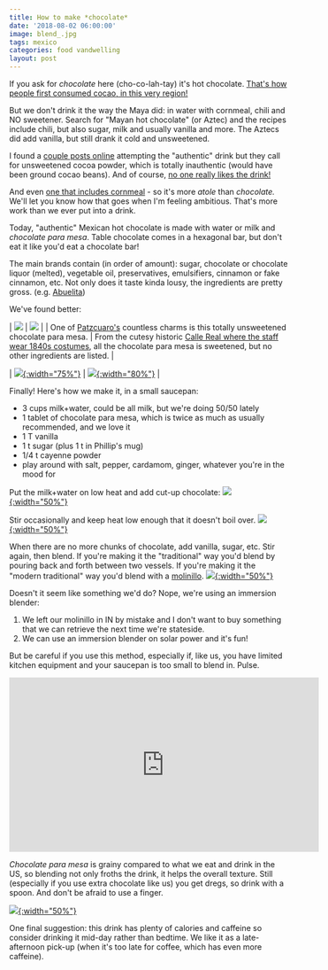 ```yaml
---
title: How to make *chocolate*
date: '2018-08-02 06:00:00'
image: blend_.jpg
tags: mexico
categories: food vandwelling
layout: post
---
```


If you ask for *chocolate* here (cho-co-lah-tay) it's hot chocolate. [That's how people first consumed cocao,  in this very region!](https://theslowmelt.com/portfolio/the-deep-origin/) 

But we don't drink it the way the Maya did: in water with cornmeal, chili and NO sweetener. Search for "Mayan hot chocolate" (or Aztec) and the recipes include chili, but also sugar, milk and usually vanilla and more. The Aztecs did add vanilla, but still drank it cold and unsweetened.

I found a [couple posts online](https://allrecipes.com/recipe/216166/xocolatl-aztec-chocolate/) attempting the "authentic" drink but they call for unsweetened cocoa powder, which is totally inauthentic (would have been ground cocao beans). And of course, [no one really likes the drink!](http://meltingmug.blogspot.com/2013/03/recipe-xocolatl-original-hot-chocolate.html)

And even [one that includes cornmeal](https://theothersideofthetortilla.com/tag/chocolate-para-mesa/) - so it's more *atole* than *chocolate.* We'll let you know how that goes when I'm feeling ambitious. That's more work than we ever put into a drink.

Today, "authentic" Mexican hot chocolate is made with water or milk and *chocolate para mesa*. Table chocolate comes in a hexagonal bar, but don't eat it like you'd eat a chocolate bar!

The main brands contain (in order of amount): sugar, chocolate or chocolate liquor (melted), vegetable oil, preservatives, emulsifiers, cinnamon or fake cinnamon, etc. Not only does it taste kinda lousy, the ingredients are pretty gross. (e.g. [Abuelita](https://en.wikipedia.org/wiki/Abuelita))

We've found better:

| [![](/images/unsweet_chocolate_.jpg)](/images/unsweet_chocolate.jpg) | [![](/images/fancy_chocolate_.jpg)](/images/fancy_chocolate.jpg) |
| One of [Patzcuaro's](https://es.wikipedia.org/wiki/Pátzcuaro) countless charms is this totally unsweetened chocolate para mesa. | From the cutesy historic [Calle Real where the staff wear 1840s costumes](https://callereal.mx/), all the chocolate para mesa is sweetened, but no other ingredients are listed. |

| [![](/images/chocolate_ingredients_.jpg){:width="75%"}](/images/chocolate_ingredients.jpg) |  [![](/images/chocolate_instructions_.jpg){:width="80%"}](/images/chocolate_instructions.jpg) |

Finally! Here's how we make it, in a small saucepan:
* 3 cups milk+water, could be all milk, but we're doing 50/50 lately
* 1 tablet of chocolate para mesa, which is twice as much as usually recommended, and we love it
* 1 T vanilla
* 1 t sugar (plus 1 t in Phillip's mug)
* 1/4 t cayenne powder 
* play around with salt, pepper, cardamom, ginger, whatever you're in the mood for

Put the milk+water on low heat and add cut-up chocolate:
[![](/images/making_chocolate_.jpg){:width="50%"}](/images/making_chocolate.jpg)

Stir occasionally and keep heat low enough that it doesn't boil over.
[![](/images/stir_.jpg){:width="50%"}](/images/stir.jpg)

When there are no more chunks of chocolate, add vanilla, sugar, etc. Stir again, then blend. If you're making it the "traditional" way you'd blend by pouring back and forth between two vessels. If you're making it the "modern traditional" way you'd blend with a [molinillo](https://thespruceeats.com/authentic-mexican-hot-chocolate-4148366).
[![](/images/molinillo_.jpg){:width="50%"}](/images/molinillo.jpg)

Doesn't it seem like something we'd do? Nope, we're using an immersion blender:
1. We left our molinillo in IN by mistake and I don't want to buy something that we can retrieve the next time we're stateside.
2. We can use an immersion blender on solar power and it's fun!

But be careful if you use this method, especially if, like us, you have limited kitchen equipment and your saucepan is too small to blend in. Pulse.
<iframe width="560" height="315" src="https://www.youtube-nocookie.com/embed/HI66CKAa8Ho" frameborder="0" allow="autoplay; encrypted-media" allowfullscreen></iframe>

*Chocolate para mesa* is grainy compared to what we eat and drink in the US, so blending not only froths the drink, it helps the overall texture. Still (especially if you use extra chocolate like us) you get dregs, so drink with a spoon. And don't be afraid to use a finger.

[![](/images/dregs_.jpg){:width="50%"}](/images/dregs.jpg)

One final suggestion: this drink has plenty of calories and caffeine so consider drinking it mid-day rather than bedtime. We like it as a late-afternoon pick-up (when it's too late for coffee, which has even more caffeine).
